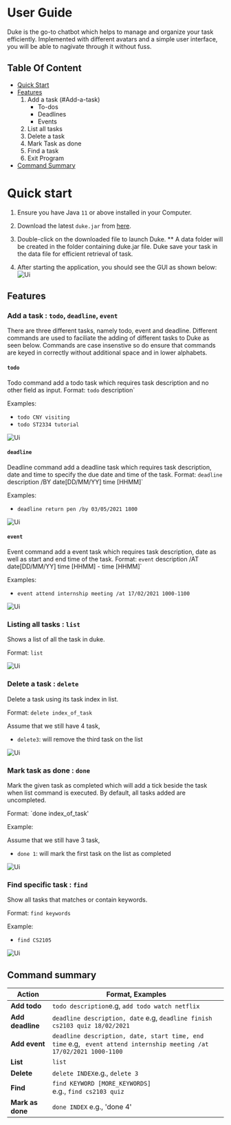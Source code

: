 # User Guide

Duke is the go-to chatbot which helps to manage and organize your task efficiently. Implemented with different avatars and a simple user interface, you will be able to nagivate through it without fuss.

## Table Of Content

* [Quick Start](#quick-start)
* [Features](#features)
	1. Add a task (#Add-a-task)
		* To-dos
		* Deadlines
		* Events
	2. List all tasks
	3. Delete a task
	4. Mark Task as done
	5. Find a task
	5. Exit Program
* [Command Summary](#command-summary)


# Quick start

1. Ensure you have Java `11` or above installed in your Computer.

2. Download the latest `duke.jar` from [here](https://github.com/SiTingST/ip/releases/tag/A-Release).

3. Double-click on the downloaded file to launch Duke. 
	** A data folder will be created in the folder containing duke.jar file. Duke save your task in the data file for efficient retrieval of task. 
	
4. After starting the application, you should see the GUI as shown below:
![Ui](https://github.com/SiTingST/ip/blob/master/docs/Images/Ui.png)



## Features

### Add a task :  `todo`, `deadline`, `event`

There are three different tasks, namely todo, event and deadline. 
Different commands are used to faciliate the adding of different tasks to Duke as seen below.
Commands are case insenstive so do ensure that commands are keyed in correctly without additional space and in lower alphabets. 

#### `todo`
Todo command add a todo task which requires task description and no other field as input.
Format: `todo` description`

Examples:
* `todo CNY visiting`
* `todo ST2334 tutorial`

![Ui](https://github.com/SiTingST/ip/blob/master/docs/addTodoTask.png)

#### `deadline`
Deadline command add a deadline task which requires task description, date and time to specify the due date and time of the task. 
Format: `deadline` description /BY date[DD/MM/YY] time [HHMM]`

Examples:
* `deadline return pen /by 03/05/2021 1800`

![Ui](https://github.com/SiTingST/ip/blob/master/docs/addDeadlineTask.png)

#### `event`
Event command add a event task which requires task description, date as well as start and end time of the task. 
Format: `event` description /AT date[DD/MM/YY] time [HHMM] - time [HHMM]`

Examples:
* `event attend internship meeting /at 17/02/2021 1000-1100`

![Ui](https://github.com/SiTingST/ip/blob/master/docs/Images/addEventTask.png)


### Listing all tasks : `list`

Shows a list of all the task in duke.

Format: `list`

![Ui](https://github.com/SiTingST/ip/blob/master/docs/Images/listTask.png)


### Delete a task : `delete`

Delete a task using its task index in list.

Format: `delete index_of_task`

Assume that we still have 4 task, 
* `delete3`: will remove the third task on the list

![Ui](https://github.com/SiTingST/ip/blob/master/docs/Images/deleteTask.png)

### Mark task as done : `done`

Mark the given task as completed which will add a tick beside the task when list command is executed. 
By default, all tasks added are uncompleted. 

Format: `done index_of_task'

Example:

Assume that we still have 3 task, 
* `done 1`: will mark the first task on the list as completed 

![Ui](https://github.com/SiTingST/ip/blob/master/docs/Images/markAsDone.png)

### Find specific task : `find`

Show all tasks that matches or contain keywords. 

Format: `find keywords`

Example:
* `find CS2105`

![Ui](https://github.com/SiTingST/ip/blob/master/docs/Images/findTask.png)

## Command summary

Action | Format, Examples
--------|------------------
**Add todo** |  `todo description`e.g, `add todo watch netflix `
**Add deadline** | `deadline description, date` e.g, `deadline finish cs2103 quiz 18/02/2021 `
**Add event** | `deadline description, date, start time, end time` e.g, ` event attend internship meeting /at 17/02/2021 1000-1100`
**List** | `list`
**Delete** |`delete INDEX`e.g., `delete 3`
**Find** |  `find KEYWORD [MORE_KEYWORDS]`<br> e.g., `find cs2103 quiz`
**Mark as done** | `done INDEX` e.g., 'done 4'
